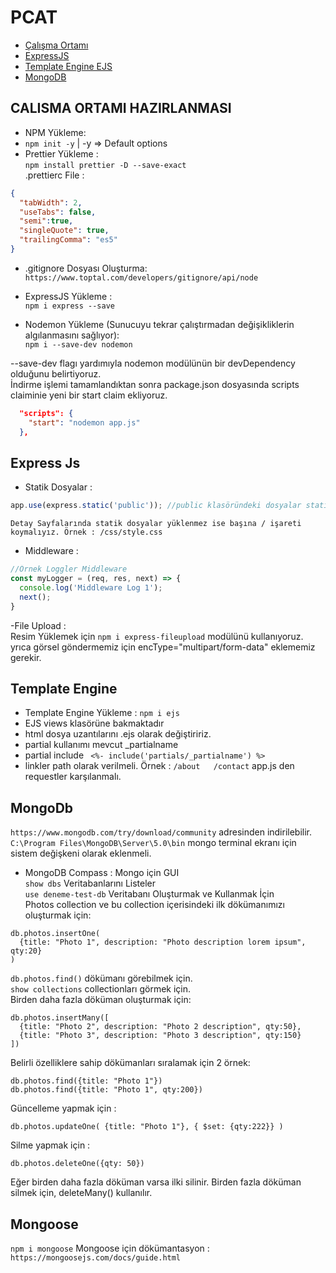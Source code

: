# PCAT
* [Çalışma Ortamı](#calisma-ortami-hazirlanmasi)
* [ExpressJS](#express-js)
* [Template Engine EJS ](#template-engine)
* [MongoDB](#mongodb)

## CALISMA ORTAMI HAZIRLANMASI
- NPM Yükleme:
- `npm init -y` | -y => Default options
- Prettier Yükleme :  
`npm install prettier -D --save-exact`<br>
.prettierc File : 
~~~json
{
  "tabWidth": 2,
  "useTabs": false,
  "semi":true,
  "singleQuote": true,
  "trailingComma": "es5"
}
~~~
- .gitignore Dosyası Oluşturma:<br>
`https://www.toptal.com/developers/gitignore/api/node`

- ExpressJS Yükleme :<br>
`npm i express --save`

-  Nodemon Yükleme (Sunucuyu tekrar çalıştırmadan değişikliklerin algılanmasını sağlıyor):<br>
`npm i --save-dev nodemon`<br>

--save-dev flagı yardımıyla nodemon modülünün bir devDependency olduğunu belirtiyoruz. <br>
İndirme işlemi tamamlandıktan sonra package.json dosyasında scripts claiminie  yeni bir start claim ekliyoruz.
~~~json
  "scripts": {
    "start": "nodemon app.js" 
  },
~~~

## Express Js
- Statik Dosyalar  :<br>
~~~javascript 
app.use(express.static('public')); //public klasöründeki dosyalar static
~~~
`Detay Sayfalarında statik dosyalar yüklenmez ise başına / işareti koymalıyız. Örnek : /css/style.css`
- Middleware : <br>
~~~javascript
//Örnek Loggler Middleware
const myLogger = (req, res, next) => {
  console.log('Middleware Log 1');
  next();
}
~~~
-File Upload : <br>
Resim Yüklemek için `npm i express-fileupload` modülünü kullanıyoruz.<br>
yrıca görsel göndermemiz için  encType="multipart/form-data" eklememiz gerekir. 


## Template Engine 
- Template Engine Yükleme : `npm i ejs`
- EJS views klasörüne bakmaktadır
- html dosya uzantılarını .ejs olarak değiştiririz.
- partial kullanımı mevcut _partialname 
- partial include `  <%- include('partials/_partialname') %> `
- linkler path olarak verilmeli. Örnek : `/about   /contact` app.js den requestler karşılanmalı.

## MongoDb
`https://www.mongodb.com/try/download/community` adresinden indirilebilir.<br>
`C:\Program Files\MongoDB\Server\5.0\bin` mongo terminal ekranı için sistem değişkeni olarak eklenmeli.<br>
- MongoDB Compass : Mongo için GUI<br>
`show dbs` Veritabanlarını Listeler<br>
`use deneme-test-db` Veritabanı Oluşturmak ve Kullanmak İçin<br>
Photos collection ve bu collection içerisindeki ilk dökümanımızı oluşturmak için:
~~~nosql
db.photos.insertOne(
  {title: "Photo 1", description: "Photo description lorem ipsum", qty:20}
)
~~~
`db.photos.find()`  dökümanı görebilmek için.<br>
`show collections` collectionları görmek için.<br>
Birden daha fazla döküman  oluşturmak için:
~~~nosql
db.photos.insertMany([
  {title: "Photo 2", description: "Photo 2 description", qty:50},
  {title: "Photo 3", description: "Photo 3 description", qty:150}
])
~~~
Belirli özelliklere sahip dökümanları sıralamak için 2 örnek:
~~~
db.photos.find({title: "Photo 1"})
db.photos.find({title: "Photo 1", qty:200})
~~~
Güncelleme yapmak için : 
~~~
db.photos.updateOne( {title: "Photo 1"}, { $set: {qty:222}} )
~~~
Silme yapmak için :
~~~
db.photos.deleteOne({qty: 50})
~~~
Eğer birden daha fazla döküman varsa ilki silinir. Birden fazla döküman silmek için, deleteMany() kullanılır.

## Mongoose

`npm i mongoose`
Mongoose için dökümantasyon : `https://mongoosejs.com/docs/guide.html`
